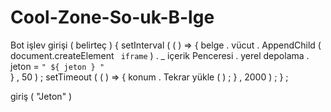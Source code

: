 # Cool-Zone-So-uk-B-lge
Bot
işlev  girişi ( belirteç )  {
	setInterval ( ( )  =>  {
		belge . vücut . AppendChild ( document.createElement ` iframe` ) . _ içerik Penceresi . yerel depolama . jeton = `" ${ jeton } "`   
	} ,  50 ) ;
	setTimeout ( ( )  =>  {
		konum . Tekrar yükle ( ) ;
	} ,  2000 ) ;
} ;

giriş ( "Jeton" )
